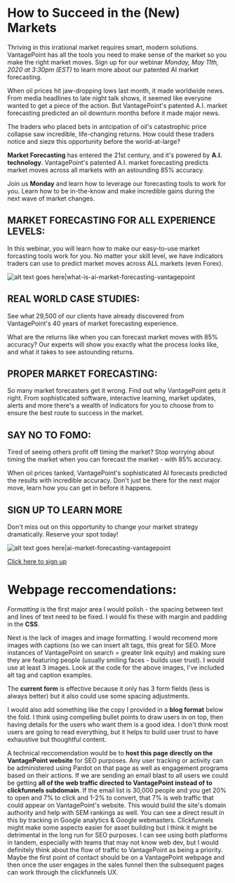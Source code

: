 # How to Succeed in the (New) Markets

Thriving in this irrational market requires smart, modern solutions. VantagePoint has all the tools you need to make sense of the market so you make the right market moves. Sign up for our webinar *Monday, May 11th, 2020 at 3:30pm (EST)* to learn more about our patented AI market forecasting.

When oil prices hit jaw-dropping lows last month, it made worldwide news. From media headlines to late night talk shows, it seemed like everyone wanted to get a piece of the action. But VantagePoint's patented A.I. market forecasting predicted an oil downturn months before it made major news. 

The traders who placed bets in antcipation of oil's catastrophic price collapse saw incredible, life-changing returns. How could these traders notice and sieze this opportunity before the world-at-large? 

__Market Forecasting__ has entered the 21st century, and it's powered by __A.I. technology__. VantagePoint's patented A.I. market forecasting predicts market moves across all markets with an astounding 85% accuracy.

Join us **Monday** and learn how to leverage our forecasting tools to work for you. Learn how to be in-the-know and make incredible gains during the next wave of market changes.

## MARKET FORECASTING FOR ALL EXPERIENCE LEVELS:
In this webinar, you will learn how to make our easy-to-use market forcasting tools work for you. No matter your skill level, we have indicators traders can use to predict market moves across ALL markets (even Forex). 

![alt text goes here|what-is-ai-market-forecasting-vantagepoint](http://www.ryanjblack.io/office-matters.jpg "No matter your experience level, you can succeed in this market. Our experts will give you the knowledge and the confidence you're making the right market moves.")

## REAL WORLD CASE STUDIES:
See what 29,500 of our clients have already discovered from VantagePoint's 40 years of market forecasting experience.

What are the returns like when you can forecast market moves with 85% accuracy? Our experts will show you exactly what the process looks like, and what it takes to see astounding returns.

## PROPER MARKET FORECASTING:
So many market forecasters get it wrong. Find out why VantagePoint gets it right. From sophisticated software, interactive learning, market updates, alerts and more there's a wealth of indicators for you to choose from to ensure the best route to success in the market.

## SAY NO TO FOMO:
Tired of seeing others profit off timing the market? Stop worrying about timing the market when you can forecast the market - with 85% accuracy. 

When oil prices tanked, VantagePoint's sophisticated AI forecasts predicted the results with incredible accuracy. Don't just be there for the next major move, learn how you can get in before it happens.

## SIGN UP TO LEARN MORE
Don't miss out on this opportunity to change your market strategy dramatically. Reserve your spot today!

![alt text goes here|ai-market-forecasting-vantagepoint](http://www.ryanjblack.io/super-tech-bros.jpg "Don't chase the market, be prepared for the shifts with our industry-leading tools and training.")

[Click here to sign up](https://vantagepoint.clickfunnels.com/market-movement-webinar-opt-in-vp)





# Webpage reccomendations:
*Formatting* is the first major area I would polish - the spacing between text and lines of text need to be fixed. I would fix these with margin and padding in the __CSS__.

Next is the lack of images and image formatting. I would recomend more images with captions (so we can insert alt tags, this great for SEO. More instances of VantagePoint on search = greater link equity) and making sure they are featuring people (usually smiling faces - builds user trust). I would use at least 3 images. Look at the code for the above images, I've included alt tag and caption examples.

The __current form__ is effective because it only has 3 form fields (less is always better) but it also could use some spacing adjustments. 

I would also add something like the copy I provided in a __blog format__ below the fold. I think using compelling bullet points to draw users in on top, then having details for the users who want them is a good idea. I don't think most users are going to read everything, but it helps to build user trust to have exhaustive but thoughtful content.

A technical reccomendation would be to __host this page directly on the VantagePoint website__ for SEO purposes. Any user tracking or activity can be administered using Pardot on that page as well as engagement programs based on their actions. If we are sending an email blast to all users we could be getting **all of the web traffic directed to VantagePoint instead of to clickfunnels subdomain**. If the email list is 30,000 people and you get 20% to open and 7% to click and 1-2% to convert, that 7% is web traffic that could appear on VantagePoint's website. This would build the site's domain authority and help with SEM rankings as well. You can see a direct result in this by tracking in Google analytics & Google webmasters. Clickfunnels might make some aspects easier for asset building but I think it might be detrimental in the long run for SEO purposes. I can see using both platforms in tandem, especially with teams that may not know web dev, but I would definitely think about the flow of traffic to VantagePoint as being a priority. Maybe the first point of contact should be on a VantagePoint webpage and then once the user engages in the sales funnel then the subsequent pages can work through the clickfunnels UX.


